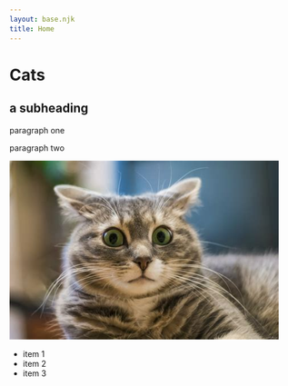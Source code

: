 ```yaml
---
layout: base.njk
title: Home
---
```


# Cats
## a subheading

paragraph one

paragraph two

![cat 0](/images/cat0.jpg)

* item 1
* item 2
* item 3